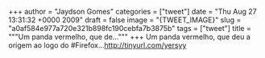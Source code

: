 
+++
author = "Jaydson Gomes"
categories = ["tweet"]
date = "Thu Aug 27 13:31:32 +0000 2009"
draft = false
image = "{TWEET_IMAGE}"
slug = "a0af584e977a720e321b898fc190cebfa7b3875b"
tags = ["tweet"]
title = """Um panda vermelho, que de..."""
+++
Um panda vermelho, que deu a origem ao logo do #Firefox...http://tinyurl.com/yersyy
